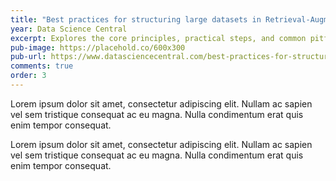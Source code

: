 ```yaml
---
title: "Best practices for structuring large datasets in Retrieval-Augmented Generation (RAG)"
year: Data Science Central
excerpt: Explores the core principles, practical steps, and common pitfalls to watch out for when structuring large datasets to get the most out of RAG.
pub-image: https://placehold.co/600x300
pub-url: https://www.datasciencecentral.com/best-practices-for-structuring-large-datasets-in-retrieval-augmented-generation-rag/
comments: true
order: 3
---
```


Lorem ipsum dolor sit amet, consectetur adipiscing elit. Nullam ac sapien vel sem tristique consequat ac eu magna. Nulla condimentum erat quis enim tempor consequat.

Lorem ipsum dolor sit amet, consectetur adipiscing elit. Nullam ac sapien vel sem tristique consequat ac eu magna. Nulla condimentum erat quis enim tempor consequat.
